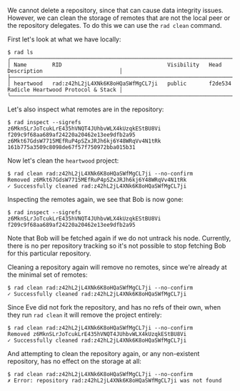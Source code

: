 We cannot delete a repository, since that can cause data integrity
issues. However, we can clean the storage of remotes that are not the
local peer or the repository delegates. To do this we can use the `rad
clean` command.

First let's look at what we have locally:

``` ~alice
$ rad ls
╭───────────────────────────────────────────────────────────────────────────────────────────────────────────╮
│ Name        RID                                 Visibility   Head      Description                        │
├───────────────────────────────────────────────────────────────────────────────────────────────────────────┤
│ heartwood   rad:z42hL2jL4XNk6K8oHQaSWfMgCL7ji   public       f2de534   Radicle Heartwood Protocol & Stack │
╰───────────────────────────────────────────────────────────────────────────────────────────────────────────╯
```

Let's also inspect what remotes are in the repository:

``` ~alice
$ rad inspect --sigrefs
z6MknSLrJoTcukLrE435hVNQT4JUhbvWLX4kUzqkEStBU8Vi f209c9f68aa689af24220a20462e13ee9dfb2a95
z6Mkt67GdsW7715MEfRuP4pSZxJRJh6kj6Y48WRqVv4N1tRk 161b775a3509c8098de67f57f750972bba015b31
```

Now let's clean the `heartwood` project:

``` ~alice
$ rad clean rad:z42hL2jL4XNk6K8oHQaSWfMgCL7ji --no-confirm
Removed z6Mkt67GdsW7715MEfRuP4pSZxJRJh6kj6Y48WRqVv4N1tRk
✓ Successfully cleaned rad:z42hL2jL4XNk6K8oHQaSWfMgCL7ji
```

Inspecting the remotes again, we see that Bob is now gone:

``` ~alice
$ rad inspect --sigrefs
z6MknSLrJoTcukLrE435hVNQT4JUhbvWLX4kUzqkEStBU8Vi f209c9f68aa689af24220a20462e13ee9dfb2a95
```

Note that Bob will be fetched again if we do not untrack his
node. Currently, there is no per repository tracking so it's not
possible to stop fetching Bob for this particular repository.

Cleaning a repository again will remove no remotes, since we're
already at the minimal set of remotes:

``` ~alice
$ rad clean rad:z42hL2jL4XNk6K8oHQaSWfMgCL7ji --no-confirm
✓ Successfully cleaned rad:z42hL2jL4XNk6K8oHQaSWfMgCL7ji
```

Since Eve did not fork the repository, and has no refs of their own,
when they run `rad clean` it will remove the project entirely:

``` ~eve
$ rad clean rad:z42hL2jL4XNk6K8oHQaSWfMgCL7ji --no-confirm
Removed z6MknSLrJoTcukLrE435hVNQT4JUhbvWLX4kUzqkEStBU8Vi
✓ Successfully cleaned rad:z42hL2jL4XNk6K8oHQaSWfMgCL7ji
```

And attempting to clean the repository again, or any non-existent
repository, has no effect on the storage at all:

``` ~eve (fail)
$ rad clean rad:z42hL2jL4XNk6K8oHQaSWfMgCL7ji --no-confirm
✗ Error: repository rad:z42hL2jL4XNk6K8oHQaSWfMgCL7ji was not found
```
